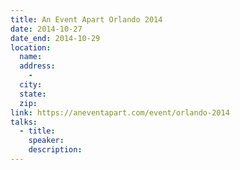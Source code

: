 ```yaml
---
title: An Event Apart Orlando 2014
date: 2014-10-27
date_end: 2014-10-29
location:
  name:
  address:
    -
  city:
  state:
  zip:
link: https://aneventapart.com/event/orlando-2014
talks:
  - title:
    speaker:
    description:
---
```

